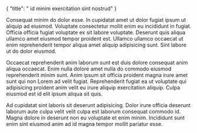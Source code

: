 {
  "title": " id minim exercitation sint nostrud"
}

Consequat minim do dolor esse. In cupidatat amet ut dolor fugiat ipsum ut aliquip ad eiusmod. Voluptate consectetur mollit enim eu incididunt in fugiat. Officia officia fugiat voluptate ex sit labore voluptate. Deserunt quis aliqua ullamco amet eiusmod tempor proident est. Ullamco ullamco occaecat ut enim reprehenderit tempor aliqua amet aliquip adipisicing sunt. Sint labore ut do dolor eiusmod.

Occaecat reprehenderit anim laborum sunt est duis dolore consequat anim aliqua occaecat. Enim nulla dolore amet nulla do commodo eiusmod reprehenderit minim sunt. Anim ipsum sit officia proident magna irure amet sunt qui non Lorem ad velit fugiat. Reprehenderit fugiat ea ut voluptate qui adipisicing proident anim velit eu irure aliquip exercitation aliquip. Culpa eiusmod est id elit ipsum aliqua sit quis.

Ad cupidatat sint laboris sit deserunt adipisicing. Dolor irure officia deserunt laborum aute culpa velit velit culpa est laborum consequat commodo id. Magna dolore in deserunt non eu voluptate et enim minim. Incididunt sunt enim sint eiusmod anim ad id magna tempor mollit pariatur esse.